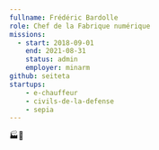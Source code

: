 ```yaml
---
fullname: Frédéric Bardolle
role: Chef de la Fabrique numérique
missions:
  - start: 2018-09-01
    end: 2021-08-31
    status: admin
    employer: minarm
github: seiteta
startups:
    - e-chauffeur
    - civils-de-la-defense
    - sepia
---
```


🏭🔢

